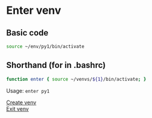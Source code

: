 # Enter venv   
## Basic code   
```bash   
source ~/env/py1/bin/activate   
```   
   
## Shorthand (for in .bashrc)   
``` bash   
function enter { source ~/venvs/${1}/bin/activate; }   
```   
   
Usage: `enter py1`   
   
   
[Create venv](Create%2520venv.md)   
[Exit venv](Exit%2520venv.md)
